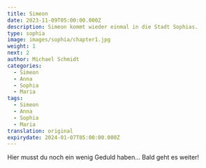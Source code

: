 ```yaml
---
title: Simeon
date: 2023-11-09T05:00:00.000Z
description: Simeon kommt wieder einmal in die Stadt Sophias.
type: sophia
image: images/sophia/chapter1.jpg
weight: 1
next: 2
author: Michael Schmidt
categories:
  - Simeon
  - Anna
  - Sophia
  - Maria
tags:
  - Simeon
  - Anna
  - Sophia
  - Maria
translation: original
expirydate: 2024-01-07T05:00:00.000Z
---
```

Hier musst du noch ein wenig Geduld haben... Bald geht es weiter!